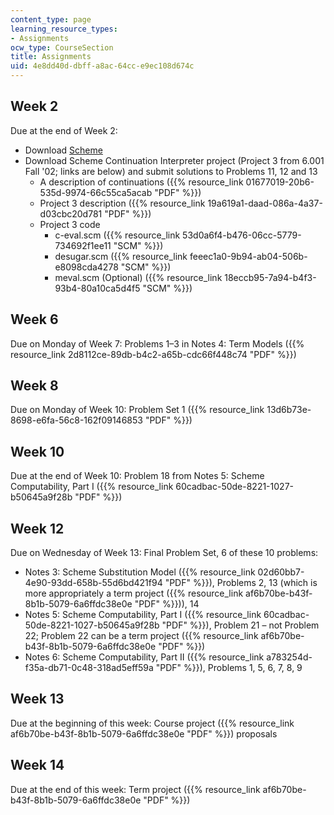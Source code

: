 ```yaml
---
content_type: page
learning_resource_types:
- Assignments
ocw_type: CourseSection
title: Assignments
uid: 4e8dd40d-dbff-a8ac-64cc-e9ec108d674c
---
```


Week 2
------

Due at the end of Week 2:

*   Download [Scheme](http://www.gnu.org/software/mit-scheme/)
*   Download Scheme Continuation Interpreter project (Project 3 from 6.001 Fall '02; links are below) and submit solutions to Problems 11, 12 and 13
    *   A description of continuations ({{% resource_link 01677019-20b6-535d-9974-66c55ca5acab "PDF" %}})
    *   Project 3 description ({{% resource_link 19a619a1-daad-086a-4a37-d03cbc20d781 "PDF" %}})
    *   Project 3 code
        *   c-eval.scm ({{% resource_link 53d0a6f4-b476-06cc-5779-734692f1ee11 "SCM" %}})
        *   desugar.scm ({{% resource_link feeec1a0-9b94-ab04-506b-e8098cda4278 "SCM" %}})
        *   meval.scm (Optional) ({{% resource_link 18eccb95-7a94-b4f3-93b4-80a10ca5d4f5 "SCM" %}})

Week 6
------

Due on Monday of Week 7: Problems 1–3 in Notes 4: Term Models ({{% resource_link 2d8112ce-89db-b4c2-a65b-cdc66f448c74 "PDF" %}})

Week 8
------

Due on Monday of Week 10: Problem Set 1 ({{% resource_link 13d6b73e-8698-e6fa-56c8-162f09146853 "PDF" %}})

Week 10
-------

Due at the end of Week 10: Problem 18 from Notes 5: Scheme Computability, Part I ({{% resource_link 60cadbac-50de-8221-1027-b50645a9f28b "PDF" %}})

Week 12
-------

Due on Wednesday of Week 13: Final Problem Set, 6 of these 10 problems:

*   Notes 3: Scheme Substitution Model ({{% resource_link 02d60bb7-4e90-93dd-658b-55d6bd421f94 "PDF" %}}), Problems 2, 13 (which is more appropriately a term project ({{% resource_link af6b70be-b43f-8b1b-5079-6a6ffdc38e0e "PDF" %}})), 14
*   Notes 5: Scheme Computability, Part I ({{% resource_link 60cadbac-50de-8221-1027-b50645a9f28b "PDF" %}}), Problem 21 – not Problem 22; Problem 22 can be a term project ({{% resource_link af6b70be-b43f-8b1b-5079-6a6ffdc38e0e "PDF" %}})
*   Notes 6: Scheme Computability, Part II ({{% resource_link a783254d-f35a-db71-0c48-318ad5eff59a "PDF" %}}), Problems 1, 5, 6, 7, 8, 9

Week 13
-------

Due at the beginning of this week: Course project ({{% resource_link af6b70be-b43f-8b1b-5079-6a6ffdc38e0e "PDF" %}}) proposals

Week 14
-------

Due at the end of this week: Term project ({{% resource_link af6b70be-b43f-8b1b-5079-6a6ffdc38e0e "PDF" %}})